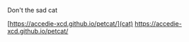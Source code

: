 Don't the sad cat

[https://accedie-xcd.github.io/petcat/](cat)
https://accedie-xcd.github.io/petcat/

